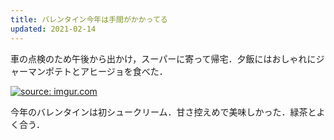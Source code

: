 ```yaml
---
title: バレンタイン今年は手間がかかってる
updated: 2021-02-14
---
```


車の点検のため午後から出かけ，スーパーに寄って帰宅．夕飯にはおしゃれにジャーマンポテトとアヒージョを食べた．

<a href="https://imgur.com/sWh9QAO"><img src="https://i.imgur.com/sWh9QAO.jpg" title="source: imgur.com" /></a>

今年のバレンタインは初シュークリーム．甘さ控えめで美味しかった．緑茶とよく合う．
